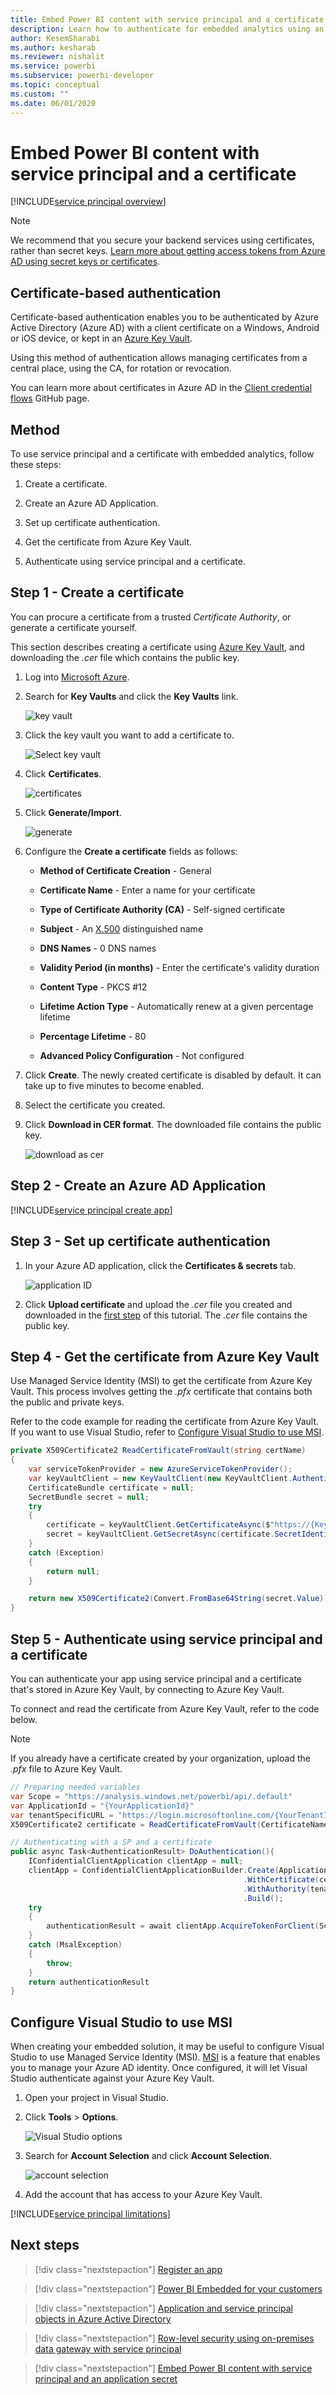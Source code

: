 ```yaml
---
title: Embed Power BI content with service principal and a certificate
description: Learn how to authenticate for embedded analytics using an Azure Active Directory application service principal and a certificate.
author: KesemSharabi
ms.author: kesharab
ms.reviewer: nishalit
ms.service: powerbi
ms.subservice: powerbi-developer
ms.topic: conceptual
ms.custom: ""
ms.date: 06/01/2020
---
```


# Embed Power BI content with service principal and a certificate

[!INCLUDE[service principal overview](../../includes/service-principal-overview.md)]

>[!NOTE]
>We recommend that you secure your backend services using certificates, rather than secret keys. [Learn more about getting access tokens from Azure AD using secret keys or certificates](https://docs.microsoft.com/azure/architecture/multitenant-identity/client-assertion).

## Certificate-based authentication

Certificate-based authentication enables you to be authenticated by Azure Active Directory (Azure AD) with a client certificate on a Windows, Android or iOS device, or kept in an [Azure Key Vault](https://docs.microsoft.com/azure/key-vault/basic-concepts).

Using this method of authentication allows managing certificates from a central place, using the CA, for rotation or revocation.

You can learn more about certificates in Azure AD in the [Client credential flows](https://github.com/AzureAD/microsoft-authentication-library-for-dotnet/wiki/Client-credential-flows) GitHub page.

## Method

To use service principal and a certificate with embedded analytics, follow these steps:

1. Create a certificate.

2. Create an Azure AD Application.

3. Set up certificate authentication.

4. Get the certificate from Azure Key Vault.

5. Authenticate using service principal and a certificate.

## Step 1 - Create a certificate

You can procure a certificate from a trusted *Certificate Authority*, or generate a certificate yourself.

This section describes creating a certificate using [Azure Key Vault](https://docs.microsoft.com/azure/key-vault/create-certificate), and downloading the *.cer* file which contains the public key.

1. Log into [Microsoft Azure](https://ms.portal.azure.com/#allservices).

2. Search for **Key Vaults** and click the **Key Vaults** link.

    ![key vault](media/embed-service-principal-certificate/key-vault.png)

3. Click the key vault you want to add a certificate to.

    ![Select key vault](media/embed-service-principal-certificate/select-key-vault.png)

4. Click **Certificates**.

    ![certificates](media/embed-service-principal-certificate/certificates.png)

5. Click **Generate/Import**.

    ![generate](media/embed-service-principal-certificate/generate.png)

6. Configure the **Create a certificate** fields as follows:

    * **Method of Certificate Creation** - General

    * **Certificate Name** - Enter a name for your certificate

    * **Type of Certificate Authority (CA)** - Self-signed certificate

    * **Subject** - An [X.500](https://wikipedia.org/wiki/X.500) distinguished name

    * **DNS Names** - 0 DNS names

    * **Validity Period (in months)** - Enter the certificate's validity duration

    * **Content Type** - PKCS #12

    * **Lifetime Action Type** - Automatically renew at a given percentage lifetime

    * **Percentage Lifetime** - 80

    * **Advanced Policy Configuration** - Not configured

7. Click **Create**. The newly created certificate is disabled by default. It can take up to five minutes to become enabled.

8. Select the certificate you created.

9. Click **Download in CER format**. The downloaded file contains the public key.

    ![download as cer](media/embed-service-principal-certificate/download-cer.png)

## Step 2 - Create an Azure AD Application

[!INCLUDE[service principal create app](../../includes/service-principal-create-app.md)]

## Step 3 - Set up certificate authentication

1. In your Azure AD application, click the **Certificates & secrets** tab.

     ![application ID](media/embed-service-principal/certificates-and-secrets.png)

2. Click **Upload certificate** and upload the *.cer* file you created and downloaded in the [first step](#step-1---create-a-certificate) of this tutorial. The *.cer* file contains the public key.

## Step 4 - Get the certificate from Azure Key Vault

Use Managed Service Identity (MSI) to get the certificate from Azure Key Vault. This process involves getting the *.pfx* certificate that contains both the public and private keys.

Refer to the code example for reading the certificate from Azure Key Vault. If you want to use Visual Studio, refer to [Configure Visual Studio to use MSI](#configure-visual-studio-to-use-msi).

```csharp
private X509Certificate2 ReadCertificateFromVault(string certName)
{
    var serviceTokenProvider = new AzureServiceTokenProvider();
    var keyVaultClient = new KeyVaultClient(new KeyVaultClient.AuthenticationCallback(serviceTokenProvider.KeyVaultTokenCallback));
    CertificateBundle certificate = null;
    SecretBundle secret = null;
    try
    {
        certificate = keyVaultClient.GetCertificateAsync($"https://{KeyVaultName}.vault.azure.net/", certName).Result;
        secret = keyVaultClient.GetSecretAsync(certificate.SecretIdentifier.Identifier).Result;
    }
    catch (Exception)
    {
        return null;
    }

    return new X509Certificate2(Convert.FromBase64String(secret.Value));
}
```

## Step 5 - Authenticate using service principal and a certificate

You can authenticate your app using service principal and a certificate that's stored in Azure Key Vault, by connecting to Azure Key Vault.

To connect and read the certificate from Azure Key Vault, refer to the code below.

>[!NOTE]
>If you already have a certificate created by your organization, upload the *.pfx* file to Azure Key Vault.

```csharp
// Preparing needed variables
var Scope = "https://analysis.windows.net/powerbi/api/.default"
var ApplicationId = "{YourApplicationId}"
var tenantSpecificURL = "https://login.microsoftonline.com/{YourTenantId}/"
X509Certificate2 certificate = ReadCertificateFromVault(CertificateName);

// Authenticating with a SP and a certificate
public async Task<AuthenticationResult> DoAuthentication(){
    IConfidentialClientApplication clientApp = null;
    clientApp = ConfidentialClientApplicationBuilder.Create(ApplicationId)
                                                    .WithCertificate(certificate)
                                                    .WithAuthority(tenantSpecificURL)
                                                    .Build();
    try
    {
        authenticationResult = await clientApp.AcquireTokenForClient(Scope).ExecuteAsync();
    }
    catch (MsalException)
    {
        throw;
    }
    return authenticationResult
}
```

## Configure Visual Studio to use MSI

When creating your embedded solution, it may be useful to configure Visual Studio to use Managed Service Identity (MSI). [MSI](https://docs.microsoft.com/azure/active-directory/managed-identities-azure-resources/overview) is a feature that enables you to manage your Azure AD identity. Once configured, it will let Visual Studio authenticate against your Azure Key Vault.

1. Open your project in Visual Studio.

2. Click **Tools** > **Options**.

     ![Visual Studio options](media/embed-service-principal-certificate/visual-studio-options.png)

3. Search for **Account Selection** and click **Account Selection**.

    ![account selection](media/embed-service-principal-certificate/account-selection.png)

4. Add the account that has access to your Azure Key Vault.

[!INCLUDE[service principal limitations](../../includes/service-principal-limitations.md)]

## Next steps

> [!div class="nextstepaction"]
>[Register an app](register-app.md)

> [!div class="nextstepaction"]
>[Power BI Embedded for your customers](embed-sample-for-customers.md)

> [!div class="nextstepaction"]
>[Application and service principal objects in Azure Active Directory](https://docs.microsoft.com/azure/active-directory/develop/app-objects-and-service-principals)

> [!div class="nextstepaction"]
>[Row-level security using on-premises data gateway with service principal](embedded-row-level-security.md#on-premises-data-gateway-with-service-principal)

> [!div class="nextstepaction"]
>[Embed Power BI content with service principal and an application secret](embed-service-principal.md)